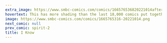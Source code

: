 ```yaml
---
extra_image: https://www.smbc-comics.com/comics/166576536820221014after.png
hovertext: This has more shading than the last 18,000 comics put together.
image: https://www.smbc-comics.com/comics/1665765316-20221014.png
next_comic: null
prev_comic: spirit-2
title: I Know
---
```


